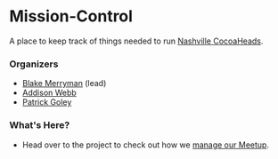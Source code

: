 # Mission-Control

A place to keep track of things needed to run [Nashville CocoaHeads](https://www.meetup.com/Nashville-CocoaHeads).

### Organizers

- [Blake Merryman](https://twitter.com/blakemerryman) (lead)
- [Addison Webb](https://twitter.com/addisonwebb)
- [Patrick Goley](https://twitter.com/bitsbetweenbits)
 
### What's Here?

- Head over to the project to check out how we [manage our Meetup](https://github.com/NashvilleCocoaHeads/Mission-Control/projects/1?).
